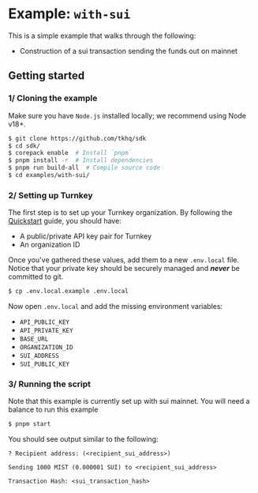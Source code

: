 # Example: `with-sui`

This is a simple example that walks through the following:

- Construction of a sui transaction sending the funds out on mainnet

## Getting started

### 1/ Cloning the example

Make sure you have `Node.js` installed locally; we recommend using Node v18+.

```bash
$ git clone https://github.com/tkhq/sdk
$ cd sdk/
$ corepack enable  # Install `pnpm`
$ pnpm install -r  # Install dependencies
$ pnpm run build-all  # Compile source code
$ cd examples/with-sui/
```

### 2/ Setting up Turnkey

The first step is to set up your Turnkey organization. By following the [Quickstart](https://docs.turnkey.com/getting-started/quickstart) guide, you should have:

- A public/private API key pair for Turnkey
- An organization ID

Once you've gathered these values, add them to a new `.env.local` file. Notice that your private key should be securely managed and **_never_** be committed to git.

```bash
$ cp .env.local.example .env.local
```

Now open `.env.local` and add the missing environment variables:

- `API_PUBLIC_KEY`
- `API_PRIVATE_KEY`
- `BASE_URL`
- `ORGANIZATION_ID`
- `SUI_ADDRESS`
- `SUI_PUBLIC_KEY`

### 3/ Running the script

Note that this example is currently set up with sui mainnet. You will need a balance to run this example

```bash
$ pnpm start
```

You should see output similar to the following:

```
? Recipient address: (<recipient_sui_address>)

Sending 1000 MIST (0.000001 SUI) to <recipient_sui_address>

Transaction Hash: <sui_transaction_hash>
```
